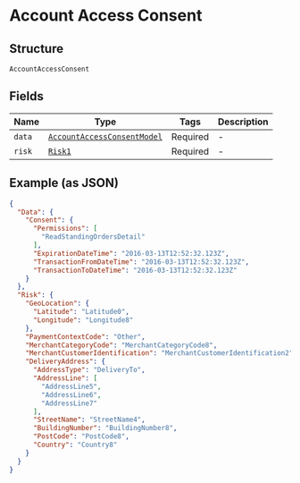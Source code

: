 
# Account Access Consent

## Structure

`AccountAccessConsent`

## Fields

| Name | Type | Tags | Description |
|  --- | --- | --- | --- |
| `data` | [`AccountAccessConsentModel`](../../doc/models/account-access-consent-model.md) | Required | - |
| `risk` | [`Risk1`](../../doc/models/risk-1.md) | Required | - |

## Example (as JSON)

```json
{
  "Data": {
    "Consent": {
      "Permissions": [
        "ReadStandingOrdersDetail"
      ],
      "ExpirationDateTime": "2016-03-13T12:52:32.123Z",
      "TransactionFromDateTime": "2016-03-13T12:52:32.123Z",
      "TransactionToDateTime": "2016-03-13T12:52:32.123Z"
    }
  },
  "Risk": {
    "GeoLocation": {
      "Latitude": "Latitude0",
      "Longitude": "Longitude8"
    },
    "PaymentContextCode": "Other",
    "MerchantCategoryCode": "MerchantCategoryCode8",
    "MerchantCustomerIdentification": "MerchantCustomerIdentification2",
    "DeliveryAddress": {
      "AddressType": "DeliveryTo",
      "AddressLine": [
        "AddressLine5",
        "AddressLine6",
        "AddressLine7"
      ],
      "StreetName": "StreetName4",
      "BuildingNumber": "BuildingNumber8",
      "PostCode": "PostCode8",
      "Country": "Country8"
    }
  }
}
```

